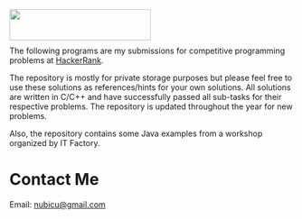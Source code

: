 <img src="https://camo.githubusercontent.com/dbbde6aae43b5dd9c2f85cccce078b89b3a7ca3b/68747470733a2f2f687263646e2e6e65742f6861636b657272616e6b2f6173736574732f6272616e642f776f72646d61726b5f736d2d31383233353834376564613134656635336534303335353035383331656562372e706e67" align="left" height="55" width="250" data-canonical-src="https://hrcdn.net/hackerrank/assets/brand/wordmark_sm-18235847eda14ef53e4035505831eeb7.png" style="max-width:100%;">
<br/><br/><br/>

The following programs are my submissions for competitive programming problems at <a href="http://www.hackerrank.com" target="'_blank'">HackerRank</a>.<br/>

The repository is mostly for private storage purposes but please feel free to use these solutions as references/hints for your own solutions. All solutions are written in C/C++ and have successfully passed all sub-tasks for their respective problems. The repository is updated throughout the year for new problems.

Also, the repository contains some Java examples from a workshop organized by IT Factory.

# Contact Me

Email: <a href="mailto:nubicu@gmail.com">nubicu@gmail.com</a>
